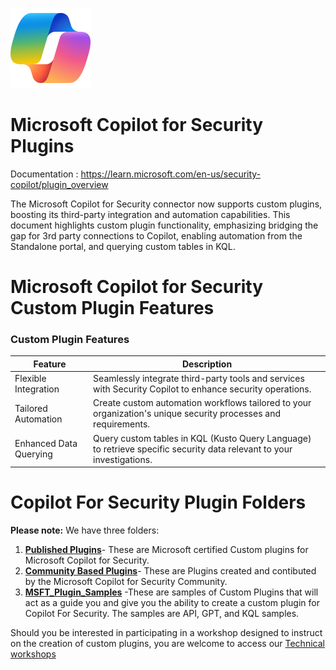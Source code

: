 ![Copilot for Security Overview](https://github.com/Azure/Copilot-For-Security/blob/main/Images/ic_fluent_copilot_64_64%402x.png)
# Microsoft Copilot for Security  Plugins
Documentation : https://learn.microsoft.com/en-us/security-copilot/plugin_overview

The Microsoft Copilot for Security connector now supports custom plugins, boosting its third-party integration and automation capabilities. This document highlights custom plugin functionality, emphasizing bridging the gap for 3rd party connections to Copilot, enabling automation from the Standalone portal, and querying custom tables in KQL.

# Microsoft Copilot for Security Custom Plugin Features

### Custom Plugin Features

| Feature               | Description                                                                                   |
|-----------------------|-----------------------------------------------------------------------------------------------|
| Flexible Integration  | Seamlessly integrate third-party tools and services with Security Copilot to enhance security operations. |
| Tailored Automation   | Create custom automation workflows tailored to your organization's unique security processes and requirements. |
| Enhanced Data Querying| Query custom tables in KQL (Kusto Query Language) to retrieve specific security data relevant to your investigations. |

# Copilot For Security Plugin Folders

**Please note:** We have three folders:

1. [**Published Plugins**](https://github.com/Azure/Copilot-For-Security/tree/main/Custom%20Plugins/Certified%20Plugins)- These are Microsoft certified Custom plugins for Microsoft Copilot for Security.
2. [**Community Based Plugins**](https://github.com/Azure/Copilot-For-Security/tree/main/Custom%20Plugins/Community%20Based%20Plugins)- These are Plugins created and contibuted by the Microsoft Copilot for Security Community.
3. [**MSFT_Plugin_Samples**](https://github.com/Azure/Copilot-For-Security/tree/main/Custom%20Plugins/MSFT_Plugin_Samples) -These are samples of Custom Plugins that will act as a guide you and give you the ability to create a custom plugin for Copilot For Security. The samples are API, GPT, and KQL samples.

Should you be interested in participating in a workshop designed to instruct on the creation of custom plugins, you are welcome to access our [Technical workshops](https://github.com/Azure/Copilot-For-Security/tree/main/Technical%20Workshops)






